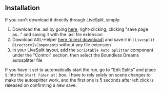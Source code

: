 ## Installation
If you can't download it directly through LiveSplit, simply:
1. Download the .asl by going [here](https://raw.githubusercontent.com/Kirobsi/BoundlessDreamsAutosplitter/main/HypnagogiaBDSplitter.asl), right-clicking, clicking "save page as..." and saving it with the .asl file extension
2. Download ASL-Helper [here (direct download)](https://github.com/just-ero/asl-help/raw/main/lib/asl-help) and save it in `[Livesplit Directory]\Components` without any file extension
3. In your LiveSplit layout, add the `Scriptable Auto Splitter` component under the "Control" section, then select the Boundless Dreams autosplitter file

If you have it set to automatically start the run, go to "Edit Splits" and place `5` into the `Start Timer at:` box. I have to rely solely on scene changes to make the autosplitter work, and the first one is 5 seconds after left click is released on confirming a new save.
